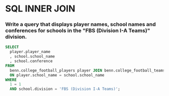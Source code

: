 # SQL INNER JOIN
### Write a query that displays player names, school names and conferences for schools in the "FBS (Division I-A Teams)" division.
```sql
SELECT
  player.player_name
  , school.school_name
  , school.conference
FROM
  benn.college_football_players player JOIN benn.college_football_teams school
  ON player.school_name = school.school_name
WHERE
  1 = 1
  AND school.division = 'FBS (Division I-A Teams)';
```